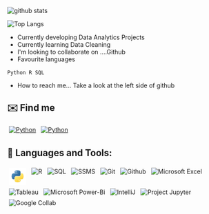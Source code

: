 ![github stats](https://github-readme-stats.vercel.app/api?username=Anestis-K&&show_icons=true&title_color=ffffff&icon_color=bb2acf&text_color=daf7dc&bg_color=151515)

![Top Langs](https://github-readme-stats.vercel.app/api/top-langs/?username=Anestis-K&layout=compacthttps://github.com/Anestis-K/github-readme-stats)

- Currently developing Data Analytics Projects
- Currently learning Data Cleaning 
- I'm looking to collaborate on ....Github
- Favourite languages
```
Python R SQL
```
- How to reach me... Take a look at the left side of github 

## ✉️ Find me


<p align="center">
 
 <a href="https://www.linkedin.com/in/anestis-karonidis/" target="_blank" rel="noopener noreferrer"> <img src="https://cdn.jsdelivr.net/npm/simple-icons@v3/icons/linkedin.svg" alt="Python" height="40" style="vertical-align:top; margin:4px"></a> 
 <a href="mailto:anestis.karonidis@gmail.com"> <img src="https://cdn.jsdelivr.net/npm/simple-icons@v3/icons/gmail.svg" alt="Python" height="40" style="vertical-align:top; margin:4px"></a>
</p>

## 🧰 Languages and Tools:
<img src="https://raw.githubusercontent.com/github/explore/80688e429a7d4ef2fca1e82350fe8e3517d3494d/topics/python/python.png" alt="Python" height="40" style="vertical-align:top; margin:4px">

<img src="https://www.r-project.org/Rlogo.png" alt="R" height="40" style="vertical-align:top; margin:4px">

<img src="https://miro.medium.com/max/1200/1*Oe7xavCj5qCBzwTbLDbPTg.jpeg" alt="SQL" height="40" style="vertical-align:top; margin:4px">

<img src="https://miro.medium.com/max/402/1*KTDZHTVaVbvbyhIf2PmBAw.png" alt="SSMS" height="40" style="vertical-align:top; margin:4px">

<img src="https://avatars3.githubusercontent.com/u/18133?s=200&v=4" alt="Git"  height="40" style="vertical-align:top; margin:4px">

<img src="https://www.somagnews.com/wp-content/uploads/2020/04/75-e1586981465263.png" alt="Github" height="40" style="vertical-align:top; margin:4px">

<img src="https://encrypted-tbn0.gstatic.com/images?q=tbn%3AANd9GcTmq42Wk8-sPEEhgjJzWjjIv8ok-CAM8_qeOw&usqp=CAU" alt="Microsoft Excel" height="40" style="vertical-align:top; margin:4px">

<img src="https://pbs.twimg.com/profile_images/1268207088683020288/d9agkn4h.jpg" alt="Tableau" height="40" style="vertical-align:top; margin:4px">

<img src="https://encrypted-tbn0.gstatic.com/images?q=tbn%3AANd9GcStOKnbE1rXC9C_YnEpdTi47deAwisCke7lLA&usqp=CAU" alt="Microsoft Power-Bi" height="40" style="vertical-align:top; margin:4px">

<img src="https://upload.wikimedia.org/wikipedia/commons/thumb/d/d5/IntelliJ_IDEA_Logo.svg/600px-IntelliJ_IDEA_Logo.svg.png" alt="IntelliJ" height="40" style="vertical-align:top; margin:4px">

<img src="https://upload.wikimedia.org/wikipedia/commons/thumb/3/38/Jupyter_logo.svg/1200px-Jupyter_logo.svg.png" alt="Project Jupyter" height="40" style="vertical-align:top; margin:4px">

<img src="https://encrypted-tbn0.gstatic.com/images?q=tbn%3AANd9GcQaKni1sStigOWiG7eBHniMp5sjT2FfsPZ1Uw&usqp=CAU" alt="Google Collab" height="40" style="vertical-align:top; margin:4px">

